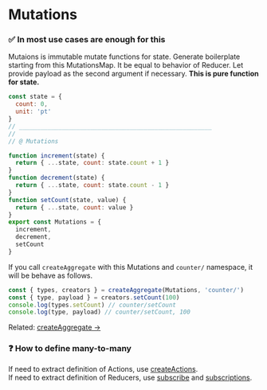 # Mutations

### ✅ In most use cases are enough for this

Mutaions is immutable mutate functions for state.
Generate boilerplate starting from this MutationsMap.
It be equal to behavior of Reducer.
Let provide payload as the second argument if necessary.
**This is pure function for state.**

```javascript
const state = {
  count: 0,
  unit: 'pt'
}
// ______________________________________________________
//
// @ Mutations

function increment(state) {
  return { ...state, count: state.count + 1 }
}
function decrement(state) {
  return { ...state, count: state.count - 1 }
}
function setCount(state, value) {
  return { ...state, count: value }
}
export const Mutations = {
  increment,
  decrement,
  setCount
}
```

If you call `createAggregate` with this Mutations and `counter/` namespace, it will be behave as follows.

```javascript
const { types, creators } = createAggregate(Mutations, 'counter/')
const { type, payload } = creators.setCount(100)
console.log(types.setCount) // counter/setCount
console.log(type, payload) // counter/setCount, 100
```

Related: [createAggregate ->](create-aggregate.md)

### ❓ How to define many-to-many

If need to extract definition of Actions, use [createActions](create-actions.md).  
If need to extract definition of Reducers, use [subscribe](subscribe.md) and [subscriptions](subscriptions.md).
